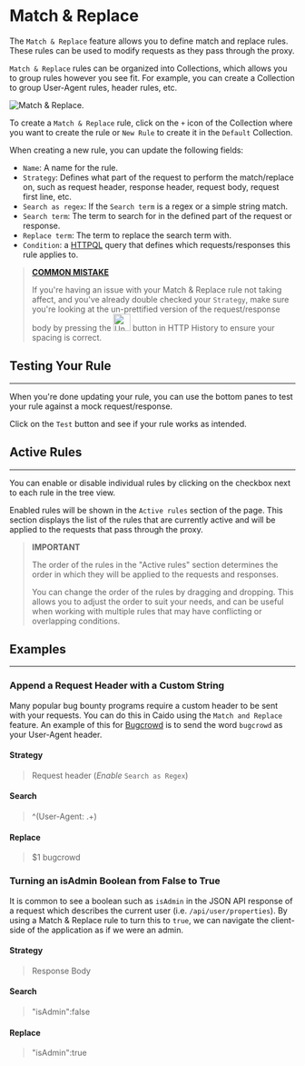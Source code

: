 # Match & Replace

The `Match & Replace` feature allows you to define match and replace rules. These rules can be used to modify requests as they pass through the proxy.

`Match & Replace` rules can be organized into Collections, which allows you to group rules however you see fit. For example, you can create a Collection to group User-Agent rules, header rules, etc.

<img alt="Match & Replace." src="/_images/match_replace.png" no-shadow/>

To create a `Match & Replace` rule, click on the `+` icon of the Collection where you want to create the rule or `New Rule` to create it in the `Default` Collection.

When creating a new rule, you can update the following fields:

- `Name`: A name for the rule.
- `Strategy`: Defines what part of the request to perform the match/replace on, such as request header, response header, request body, request first line, etc.
- `Search as regex`: If the `Search term` is a regex or a simple string match.
- `Search term`: The term to search for in the defined part of the request or response.
- `Replace term`: The term to replace the search term with.
- `Condition`: a [HTTPQL](/concepts/essentials/httpql.html) query that defines which requests/responses this rule applies to.

> <a href="#common-mistake">**COMMON MISTAKE**</a>
>
> If you're having an issue with your Match & Replace rule not taking affect, and you've already double checked your `Strategy`, make sure you're looking at the un-prettified version of the request/response body by pressing the <img width=30 alt="Unprettify button" src="/_images/match_replace_unprettify.png"> button in HTTP History to ensure your spacing is correct.

## Testing Your Rule

---

When you're done updating your rule, you can use the bottom panes to test your rule against a mock request/response.

Click on the `Test` button and see if your rule works as intended.

## Active Rules

---

You can enable or disable individual rules by clicking on the checkbox next to each rule in the tree view.

Enabled rules will be shown in the `Active rules` section of the page. This section displays the list of the rules that are currently active and will be applied to the requests that pass through the proxy.

> **IMPORTANT**
>
> The order of the rules in the "Active rules" section determines the order in which they will be applied to the requests and responses.
>
> You can change the order of the rules by dragging and dropping. This allows you to adjust the order to suit your needs, and can be useful when working with multiple rules that may have conflicting or overlapping conditions.

## Examples

---

### Append a Request Header with a Custom String

Many popular bug bounty programs require a custom header to be sent with your requests. You can do this in Caido using the `Match and Replace` feature. An example of this for [Bugcrowd](https://www.bugcrowd.com/) is to send the word `bugcrowd` as your User-Agent header.

#### Strategy

> Request header (_Enable_ `Search as Regex`)

#### Search

> ^(User-Agent: .+)

#### Replace

> $1 bugcrowd

### Turning an isAdmin Boolean from False to True

It is common to see a boolean such as `isAdmin` in the JSON API response of a request which describes the current user (i.e. `/api/user/properties`). By using a Match & Replace rule to turn this to `true`, we can navigate the client-side of the application as if we were an admin.

#### Strategy

> Response Body

#### Search

> "isAdmin":false

#### Replace

> "isAdmin":true
